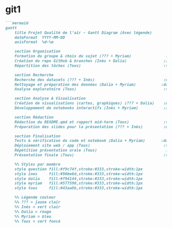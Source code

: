 # git1
```markdown
```mermaid
gantt
    title Projet Qualité de l’air - Gantt Diagram (Avec légende)
    dateFormat  YYYY-MM-DD
    axisFormat  %d-%m

    section Organisation
    Formation du groupe & choix du sujet (??? + Myriam)               :question, 2025-10-06, 2025-10-07
    Création du repo GitHub & branches (Inès + Dalia)                :ines, 2025-10-08, 2025-10-10
    Répartition des tâches (Tous)                                    :tous, 2025-10-11, 2025-10-13

    section Recherche
    Recherche des datasets (??? + Inès)                              :question, 2025-10-14, 2025-10-20
    Nettoyage et préparation des données (Dalia + Myriam)           :dalia, 2025-10-21, 2025-10-27
    Analyse exploratoire (Tous)                                      :tous, 2025-10-28, 2025-11-03

    section Analyse & Visualisation
    Création de visualisations (cartes, graphiques) (??? + Dalia)    :question, 2025-11-04, 2025-11-12
    Développement de notebooks interactifs (Inès + Myriam)           :ines, 2025-11-13, 2025-11-20

    section Rédaction
    Rédaction du README.qmd et rapport mid-term (Tous)               :tous, 2025-11-21, 2025-11-25
    Préparation des slides pour la présentation (??? + Inès)         :question, 2025-11-26, 2025-11-30

    section Finalisation
    Tests & vérification du code et notebook (Dalia + Myriam)       :dalia, 2025-12-01, 2025-12-05
    Déploiement site web / app (Tous)                                :tous, 2025-12-06, 2025-12-09
    Répétition présentation orale (Tous)                              :tous, 2025-12-10, 2025-12-11
    Présentation finale (Tous)                                       :tous, 2025-12-12, 2025-12-12

    %% Styles par membre
    style question fill:#f9c74f,stroke:#333,stroke-width:1px
    style ines     fill:#90be6d,stroke:#333,stroke-width:1px
    style dalia    fill:#f94144,stroke:#333,stroke-width:1px
    style myriam   fill:#577590,stroke:#333,stroke-width:1px
    style tous     fill:#43aa8b,stroke:#333,stroke-width:1px

    %% Légende couleur
    %% ??? = jaune clair
    %% Inès = vert clair
    %% Dalia = rouge
    %% Myriam = bleu
    %% Tous = vert foncé
